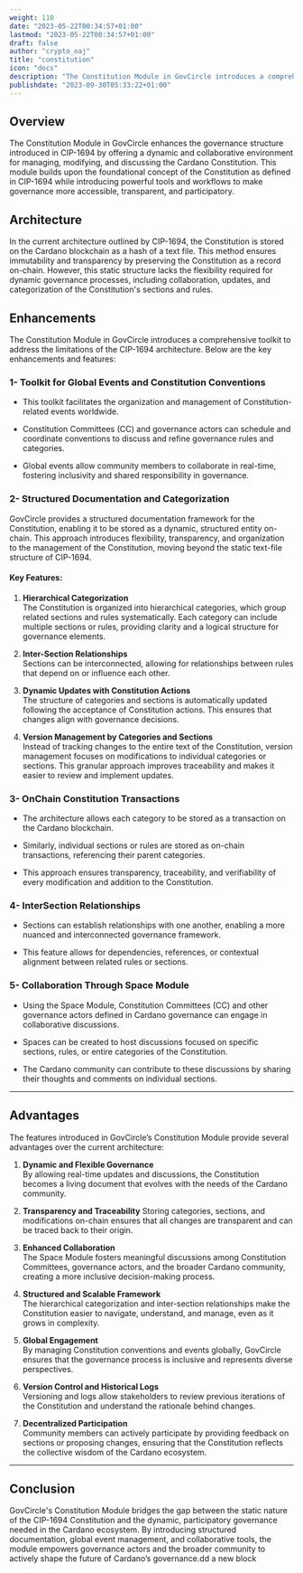 ```yaml
---
weight: 110
date: "2023-05-22T00:34:57+01:00"
lastmod: "2023-05-22T00:34:57+01:00"
draft: false
author: "crypto_oaj"
title: "constitution"
icon: "docs"
description: "The Constitution Module in GovCircle introduces a comprehensive toolkit to address the limitations of the CIP-1694 architecture."
publishdate: "2023-09-30T05:33:22+01:00"
---
```



## Overview
The Constitution Module in GovCircle enhances the governance structure introduced in CIP-1694 by offering a dynamic and collaborative environment for managing, modifying, and discussing the Cardano Constitution. This module builds upon the foundational concept of the Constitution as defined in CIP-1694 while introducing powerful tools and workflows to make governance more accessible, transparent, and participatory.

## Architecture
In the current architecture outlined by CIP-1694, the Constitution is stored on the Cardano blockchain as a hash of a text file. This method ensures immutability and transparency by preserving the Constitution as a record on-chain. However, this static structure lacks the flexibility required for dynamic governance processes, including collaboration, updates, and categorization of the Constitution's sections and rules.

## Enhancements
The Constitution Module in GovCircle introduces a comprehensive toolkit to address the limitations of the CIP-1694 architecture. Below are the key enhancements and features:



### 1- Toolkit for Global Events and Constitution Conventions
- This toolkit facilitates the organization and management of Constitution-related events worldwide.

- Constitution Committees (CC) and governance actors can schedule and coordinate conventions to discuss and refine governance rules and categories.

- Global events allow community members to collaborate in real-time, fostering inclusivity and shared responsibility in governance.

### 2- Structured Documentation and Categorization
GovCircle provides a structured documentation framework for the Constitution, enabling it to be stored as a dynamic, structured entity on-chain. This approach introduces flexibility, transparency, and organization to the management of the Constitution, moving beyond the static text-file structure of CIP-1694.

#### Key Features:

1. **Hierarchical Categorization**  
The Constitution is organized into hierarchical categories, which group related sections and rules systematically.
Each category can include multiple sections or rules, providing clarity and a logical structure for governance elements.


2. **Inter-Section Relationships**  
Sections can be interconnected, allowing for relationships between rules that depend on or influence each other.

3. **Dynamic Updates with Constitution Actions**  
The structure of categories and sections is automatically updated following the acceptance of Constitution actions. This ensures that changes align with governance decisions.

4. **Version Management by Categories and Sections**  
Instead of tracking changes to the entire text of the Constitution, version management focuses on modifications to individual categories or sections.
This granular approach improves traceability and makes it easier to review and implement updates.

### 3- OnChain Constitution Transactions
- The architecture allows each category to be stored as a transaction on the Cardano blockchain.

- Similarly, individual sections or rules are stored as on-chain transactions, referencing their parent categories.

- This approach ensures transparency, traceability, and verifiability of every modification and addition to the Constitution.

### 4- InterSection Relationships
- Sections can establish relationships with one another, enabling a more nuanced and interconnected governance framework.

- This feature allows for dependencies, references, or contextual alignment between related rules or sections.

### 5- Collaboration Through Space Module
- Using the Space Module, Constitution Committees (CC) and other governance actors defined in Cardano governance can engage in collaborative discussions.

- Spaces can be created to host discussions focused on specific sections, rules, or entire categories of the Constitution.

- The Cardano community can contribute to these discussions by sharing their thoughts and comments on individual sections.  
---
## Advantages
The features introduced in GovCircle’s Constitution Module provide several advantages over the current architecture:

1. **Dynamic and Flexible Governance**  
By allowing real-time updates and discussions, the Constitution becomes a living document that evolves with the needs of the Cardano community.


2. **Transparency and Traceability** 
Storing categories, sections, and modifications on-chain ensures that all changes are transparent and can be traced back to their origin.

3. **Enhanced Collaboration**  
The Space Module fosters meaningful discussions among Constitution Committees, governance actors, and the broader Cardano community, creating a more inclusive decision-making process.

4. **Structured and Scalable Framework**  
The hierarchical categorization and inter-section relationships make the Constitution easier to navigate, understand, and manage, even as it grows in complexity.

5. **Global Engagement**  
By managing Constitution conventions and events globally, GovCircle ensures that the governance process is inclusive and represents diverse perspectives.

6. **Version Control and Historical Logs**  
Versioning and logs allow stakeholders to review previous iterations of the Constitution and understand the rationale behind changes.

7. **Decentralized Participation**  
Community members can actively participate by providing feedback on sections or proposing changes, ensuring that the Constitution reflects the collective wisdom of the Cardano ecosystem.

---

## Conclusion
GovCircle's Constitution Module bridges the gap between the static nature of the CIP-1694 Constitution and the dynamic, participatory governance needed in the Cardano ecosystem. By introducing structured documentation, global event management, and collaborative tools, the module empowers governance actors and the broader community to actively shape the future of Cardano’s governance.dd a new block